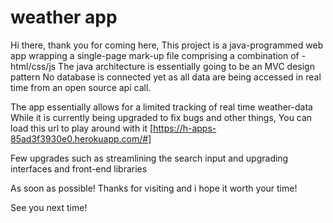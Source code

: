# weather app
Hi there,
thank you for coming here,
This project is a java-programmed web app wrapping a single-page mark-up file
comprising a combination of - html/css/js
The java architecture is essentially going to be an MVC design pattern 
No database is connected yet as all data are being accessed in real time from an open source api call.

The app essentially allows for a limited tracking of real time weather-data
While it is currently being upgraded to fix bugs and other things,
You can load this url to play around with it [https://h-apps-85ad3f3930e0.herokuapp.com/#] 

Few upgrades such as streamlining the search input and upgrading interfaces and front-end libraries

As soon as possible!
Thanks for visiting and i hope it worth your time!

See you next time!
